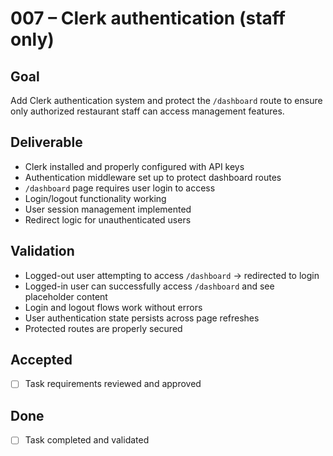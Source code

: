# 007 – Clerk authentication (staff only)

## Goal

Add Clerk authentication system and protect the `/dashboard` route to ensure only authorized restaurant staff can access management features.

## Deliverable

- Clerk installed and properly configured with API keys
- Authentication middleware set up to protect dashboard routes
- `/dashboard` page requires user login to access
- Login/logout functionality working
- User session management implemented
- Redirect logic for unauthenticated users

## Validation

- Logged-out user attempting to access `/dashboard` → redirected to login
- Logged-in user can successfully access `/dashboard` and see placeholder content
- Login and logout flows work without errors
- User authentication state persists across page refreshes
- Protected routes are properly secured

## Accepted

- [ ] Task requirements reviewed and approved

## Done

- [ ] Task completed and validated
